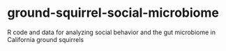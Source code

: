 # ground-squirrel-social-microbiome
R code and data for analyzing social behavior and the gut microbiome in California ground squirrels
